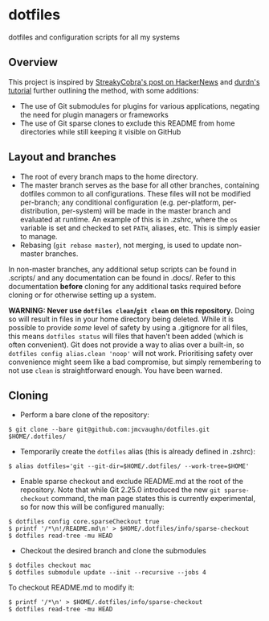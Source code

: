 # dotfiles
dotfiles and configuration scripts for all my systems

## Overview
This project is inspired by [StreakyCobra's post on HackerNews](https://news.ycombinator.com/item?id=11071754) and [durdn's tutorial](https://www.atlassian.com/git/tutorials/dotfiles) further outlining the method, with some additions:

- The use of Git submodules for plugins for various applications, negating the need for plugin managers or frameworks
- The use of Git sparse clones to exclude this README from home directories while still keeping it visible on GitHub

## Layout and branches
- The root of every branch maps to the home directory.
- The master branch serves as the base for all other branches, containing dotfiles common to all configurations. These files will not be modified per-branch; any conditional configuration (e.g. per-platform, per-distribution, per-system) will be made in the master branch and evaluated at runtime. An example of this is in .zshrc, where the `os` variable is set and checked to set `PATH`, aliases, etc. This is simply easier to manage.
- Rebasing (`git rebase master`), not merging, is used to update non-master branches.

In non-master branches, any additional setup scripts can be found in .scripts/ and any documentation can be found in .docs/. Refer to this documentation **before** cloning for any additional tasks required before cloning or for otherwise setting up a system.

**WARNING: Never use `dotfiles clean`/`git clean` on this repository.** Doing so will result in files in your home directory being deleted. While it is possible to provide *some* level of safety by using a .gitignore for all files, this means `dotfiles status` will files that haven't been added (which is often convenient). Git does not provide a way to alias over a built-in, so `dotfiles config alias.clean 'noop'` will not work. Prioritising safety over convenience might seem like a bad compromise, but simply remembering to not use `clean` is straightforward enough. You have been warned.

## Cloning
- Perform a bare clone of the repository:
```
$ git clone --bare git@github.com:jmcvaughn/dotfiles.git $HOME/.dotfiles/
```

- Temporarily create the `dotfiles` alias (this is already defined in .zshrc):
```
$ alias dotfiles='git --git-dir=$HOME/.dotfiles/ --work-tree=$HOME'
```

- Enable sparse checkout and exclude README.md at the root of the repository. Note that while Git 2.25.0 introduced the new `git sparse-checkout` command, the man page states this is currently experimental, so for now this will be configured manually:
```
$ dotfiles config core.sparseCheckout true
$ printf '/*\n!/README.md\n' > $HOME/.dotfiles/info/sparse-checkout
$ dotfiles read-tree -mu HEAD
```

- Checkout the desired branch and clone the submodules
```
$ dotfiles checkout mac
$ dotfiles submodule update --init --recursive --jobs 4
```

To checkout README.md to modify it:
```
$ printf '/*\n' > $HOME/.dotfiles/info/sparse-checkout
$ dotfiles read-tree -mu HEAD
```
